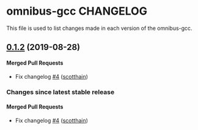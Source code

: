 omnibus-gcc CHANGELOG
==========================
This file is used to list changes made in each version of the omnibus-gcc.

<!-- latest_release 0.1.2 -->
## [0.1.2](https://github.com/chef/omnibus-gcc/tree/0.1.2) (2019-08-28)

#### Merged Pull Requests
- Fix changelog [#4](https://github.com/chef/omnibus-gcc/pull/4) ([scotthain](https://github.com/scotthain))
<!-- latest_release -->

<!-- release_rollup -->
### Changes since latest stable release

#### Merged Pull Requests
- Fix changelog [#4](https://github.com/chef/omnibus-gcc/pull/4) ([scotthain](https://github.com/scotthain)) <!-- 0.1.2 -->
<!-- release_rollup -->

<!-- latest_stable_release -->
<!-- latest_stable_release -->